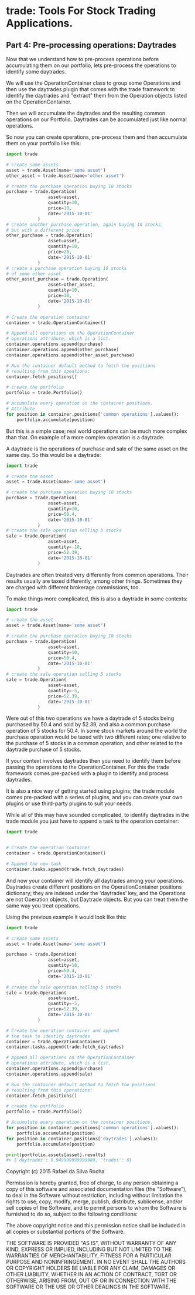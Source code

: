 # trade: Tools For Stock Trading Applications.

## Part 4: Pre-processing operations: Daytrades
Now that we understand how to pre-process operations before accumulating
them on our portfolio, lets pre-process the operations to identify some
daytrades.

We will use the OperationContainer class to group some Operations and then
use the daytrades plugin that comes with the trade framework to identify
the daytrades and "extract" them from the Operation objects listed on the
OperationContainer.

Then we will accumulate the daytrades and the resulting common operations
on our Portfolio. Daytrades can be accumulated just like normal operations.

So now you can create operations, pre-process them and then accumulate them
on your portfolio like this:

```python
import trade

# create some assets
asset = trade.Asset(name='some asset')
other_asset = trade.Asset(name='other asset')

# create the purchase operation buying 10 stocks
purchase = trade.Operation(
                asset=asset,
                quantity=10,
                price=10,
                date='2015-10-01'
            )
# create another purchase operation, again buying 10 stocks,
# but with a different price
other_purchase = trade.Operation(
                asset=asset,
                quantity=10,
                price=20,
                date='2015-10-01'
            )
# create a purchase operation buying 10 stocks
# of some other asset
other_asset_purchase = trade.Operation(
                asset=other_asset,
                quantity=10,
                price=10,
                date='2015-10-01'
            )

# Create the operation container
container = trade.OperationContainer()

# Append all operations on the OperationContainer
# operations attribute, which is a list.
container.operations.append(purchase)
container.operations.append(other_purchase)
container.operations.append(other_asset_purchase)

# Run the container default method to fetch the positions
# resulting from this opeations:
container.fetch_positions()

# create the portfolio
portfolio = trade.Portfolio()

# Accumulate every operation on the container positions.
# Attribute
for position in container.positions['common operations'].values():
    portfolio.accumulate(position)
```

But this is a simple case; real world operations can be much more complex than
that. On example of a more complex operation is a daytrade.

A daytrade is the operations of purchase and sale of the same asset on the same
day. So this would be a daytrade:

```python
import trade

# create the asset
asset = trade.Asset(name='some asset')

# create the purchase operation buying 10 stocks
purchase = trade.Operation(
                asset=asset,
                quantity=10,
                price=50.4,
                date='2015-10-01'
            )
# create the sale operation selling 5 stocks
sale = trade.Operation(
                asset=asset,
                quantity=-10,
                price=52.39,
                date='2015-10-01'
            )
```

Daytrades are often treated very differently from common operations. Their
results usually are taxed differently, among other things. Sometimes they
are charged with different brokerage commissions, too.

To make things more complicated, this is also a daytrade in some contexts:

```python
import trade

# create the asset
asset = trade.Asset(name='some asset')

# create the purchase operation buying 10 stocks
purchase = trade.Operation(
                asset=asset,
                quantity=10,
                price=50.4,
                date='2015-10-01'
            )
# create the sale operation selling 5 stocks
sale = trade.Operation(
                asset=asset,
                quantity=-5,
                price=52.39,
                date='2015-10-01'
            )
```

Were out of this two operations we have a daytrade of 5 stocks being purchased
by 50.4 and sold by 52.39, and also a common purchase operation of 5 stocks for
50.4. In some stock markets around the world the purchase operation would be
taxed with two different rates; one relative to the purchase of 5 stocks in a
common operation, and other related to the daytrade purchase of 5 stocks.

If your context involves daytrades then you need to identify them before
passing the operations to the OperationContainer. For this the trade framework
comes pre-packed with a plugin to identify and process daytrades.

It is also a nice way of getting started using plugins; the trade module comes
pre-packed with a series of plugins, and you can create your own plugins or use
third-party plugins to suit your needs.

While all of this may have sounded complicated, to identify daytrades in the
trade module you just have to append a task to the operation container:

```python
import trade


# Create the operation container
container = trade.OperationContainer()

# Append the new task
container.tasks.append(trade.fetch_daytrades)
```

And now your container will identify all daytrades among your operations.
Daytrades create different positions on the OperationContainer positions
dictionary; they are indexed under the 'daytrades' key, and the Operations
are not Operation objects, but Daytrade objects. But you can treat them
the same way you treat opeations.

Using the previous example it would look like this:

```python
import trade

# create some assets
asset = trade.Asset(name='some asset')

purchase = trade.Operation(
                asset=asset,
                quantity=10,
                price=50.4,
                date='2015-10-01'
            )
# create the sale operation selling 5 stocks
sale = trade.Operation(
                asset=asset,
                quantity=-5,
                price=52.39,
                date='2015-10-01'
            )

# Create the operation container and append
# the task to identify daytrades
container = trade.OperationContainer()
container.tasks.append(trade.fetch_daytrades)

# Append all operations on the OperationContainer
# operations attribute, which is a list.
container.operations.append(purchase)
container.operations.append(sale)

# Run the container default method to fetch the positions
# resulting from this operations:
container.fetch_positions()

# create the portfolio
portfolio = trade.Portfolio()

# Accumulate every operation on the container positions.
for position in container.positions['common operations'].values():
    portfolio.accumulate(position)
for position in container.positions['daytrades'].values():
    portfolio.accumulate(position)

print(portfolio.assets[asset].results)
#> {'daytrades': 9.949999999999989, 'trades': 0}
```


Copyright (c) 2015 Rafael da Silva Rocha

Permission is hereby granted, free of charge, to any person obtaining a copy
of this software and associated documentation files (the "Software"), to deal
in the Software without restriction, including without limitation the rights
to use, copy, modify, merge, publish, distribute, sublicense, and/or sell
copies of the Software, and to permit persons to whom the Software is
furnished to do so, subject to the following conditions:

The above copyright notice and this permission notice shall be included in
all copies or substantial portions of the Software.

THE SOFTWARE IS PROVIDED "AS IS", WITHOUT WARRANTY OF ANY KIND, EXPRESS OR
IMPLIED, INCLUDING BUT NOT LIMITED TO THE WARRANTIES OF MERCHANTABILITY,
FITNESS FOR A PARTICULAR PURPOSE AND NONINFRINGEMENT. IN NO EVENT SHALL THE
AUTHORS OR COPYRIGHT HOLDERS BE LIABLE FOR ANY CLAIM, DAMAGES OR OTHER
LIABILITY, WHETHER IN AN ACTION OF CONTRACT, TORT OR OTHERWISE, ARISING FROM,
OUT OF OR IN CONNECTION WITH THE SOFTWARE OR THE USE OR OTHER DEALINGS IN
THE SOFTWARE.
